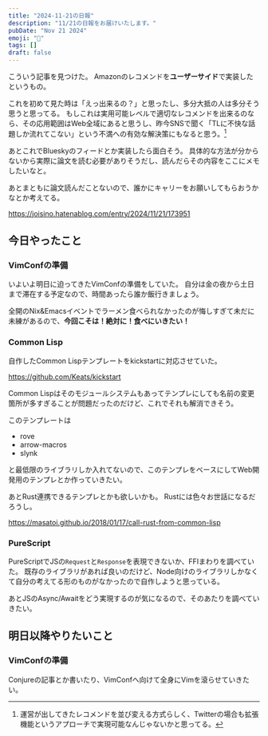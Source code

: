 ```yaml
---
title: "2024-11-21の日報"
description: "11/21の日報をお届けいたします。"
pubDate: "Nov 21 2024"
emoji: "🦊"
tags: []
draft: false
---
```


こういう記事を見つけた。
Amazonのレコメンドを**ユーザーサイド**で実装したというもの。

これを初めて見た時は「えっ出来るの？」と思ったし、多分大抵の人は多分そう思うと思ってる。
もしこれは実用可能レベルで適切なレコメンドを出来るのなら、その応用範囲はWeb全域にあると思うし、昨今SNSで聞く「TLに不快な話題しか流れてこない」という不満への有効な解決策にもなると思う。[^1]

あとこれでBlueskyのフィードとか実装したら面白そう。
具体的な方法が分からないから実際に論文を読む必要がありそうだし、読んだらその内容をここにメモしたいなと。

あとまともに論文読んだことないので、誰かにキャリーをお願いしてもらおうかなとか考えてる。

https://joisino.hatenablog.com/entry/2024/11/21/173951

## 今日やったこと

### VimConfの準備

いよいよ明日に迫ってきたVimConfの準備をしていた。
自分は金の夜から土日まで滞在する予定なので、時間あったら誰か飯行きましょう。

全開のNix&Emacsイベントでラーメン食べられなかったのが悔しすぎて未だに未練があるので、**今回こそは！絶対に！食べにいきたい！**

### Common Lisp

自作したCommon Lispテンプレートをkickstartに対応させていた。

https://github.com/Keats/kickstart

Common
Lispはそのモジュールシステムもあってテンプレにしても名前の変更箇所が多すぎることが問題だったのだけど、これでそれも解消できそう。

このテンプレートは

- rove
- arrow-macros
- slynk

と最低限のライブラリしか入れてないので、このテンプレをベースにしてWeb開発用のテンプレとか作っていきたい。

あとRust連携できるテンプレとかも欲しいかも。 Rustには色々お世話になるだろうし。

https://masatoi.github.io/2018/01/17/call-rust-from-common-lisp

### PureScript

PureScriptでJSの`Request`と`Response`を表現できないか、FFIまわりを調べていた。
既存のライブラリがあれば良いのだけど、Node向けのライブラリしかなくて自分の考えてる形のものがなかったので自作しようと思っている。

あとJSのAsync/Awaitをどう実現するのが気になるので、そのあたりを調べていきたい。

## 明日以降やりたいこと

### VimConfの準備

Conjureの記事とか書いたり、VimConfへ向けて全身にVimを滾らせていきたい。

[^1]: 運営が出してきたレコメンドを並び変える方式らしく、Twitterの場合も拡張機能というアプローチで実現可能なんじゃないかと思ってる。
